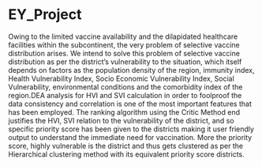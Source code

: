 # EY_Project

Owing to the limited vaccine availability and the dilapidated healthcare facilities within the subcontinent, the very problem of selective vaccine distribution arises. We intend to solve this problem of selective vaccine distribution as per the district’s vulnerability to the situation, which itself depends on factors as the population density of the region, immunity index, Health Vulnerability Index, Socio Economic Vulnerability Index, Social Vulnerability, environmental conditions and the comorbidity index of the region.DEA analysis for HVI and SVI calculation in order to foolproof the data consistency and correlation is one of the most important features that has been employed. The ranking algorithm using the Critic Method end justifies the HVI, SVI relation to the vulnerability of the district, and so specific priority score has been given to the districts making it user friendly output to understand the immediate need for vaccination. More the priority score, highly vulnerable is the district and thus gets clustered as per the Hierarchical clustering method with its equivalent priority score districts.
